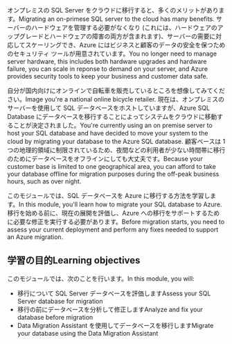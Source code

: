<span data-ttu-id="fc2d0-101">オンプレミスの SQL Server をクラウドに移行すると、多くのメリットがあります。</span><span class="sxs-lookup"><span data-stu-id="fc2d0-101">Migrating an on-primese SQL server to the cloud has many benefits.</span></span> <span data-ttu-id="fc2d0-102">サーバーのハードウェアを管理する必要がなくなり (これには、ハードウェアのアップグレードとハードウェアの障害の両方が含まれます)、サーバーの需要に対応してスケーリングでき、Azure にはビジネスと顧客のデータの安全を保つためのセキュリティ ツールが用意されています。</span><span class="sxs-lookup"><span data-stu-id="fc2d0-102">You no longer need to manage server hardware, this includes both hardware upgrades and hardware failure, you can scale in reponse to demand on your server, and Azure provides security tools to keep your business and customer data safe.</span></span>

<span data-ttu-id="fc2d0-103">自分が国内向けにオンラインで自転車を販売しているところを想像してみてください。</span><span class="sxs-lookup"><span data-stu-id="fc2d0-103">Image you're a national online bicycle retailer.</span></span> <span data-ttu-id="fc2d0-104">現在は、オンプレミスのサーバーを使用して SQL データベースをホストしていますが、Azure SQL Database にデータベースを移行することによってシステムをクラウドに移動することが決定されました。</span><span class="sxs-lookup"><span data-stu-id="fc2d0-104">You're currently using an on premise server to host your SQL database and have decided to move your system to the cloud by migrating your database to the Azure SQL database.</span></span> <span data-ttu-id="fc2d0-105">顧客ベースは 1 つの地理的領域に制限されているため、夜間などの利用者が少ない時間帯に移行のためにデータベースをオフラインにしても大丈夫です。</span><span class="sxs-lookup"><span data-stu-id="fc2d0-105">Because your customer base is limited to one geographical area, you can afford to take your database offline for migration purposes during the off-peak business hours, such as over night.</span></span>

<span data-ttu-id="fc2d0-106">このモジュールでは、SQL データベースを Azure に移行する方法を学習します。</span><span class="sxs-lookup"><span data-stu-id="fc2d0-106">In this module, you'll learn how to migrate your SQL database to Azure.</span></span> <span data-ttu-id="fc2d0-107">移行を始める前に、現在の展開を評価し、Azure への移行をサポートするために必要な修正を実行する必要があります。</span><span class="sxs-lookup"><span data-stu-id="fc2d0-107">Before migration starts, you need to assess your current deployment and perform any fixes needed to support an Azure migration.</span></span>

## <a name="learning-objectives"></a><span data-ttu-id="fc2d0-108">学習の目的</span><span class="sxs-lookup"><span data-stu-id="fc2d0-108">Learning objectives</span></span>

<span data-ttu-id="fc2d0-109">このモジュールでは、次のことを行います。</span><span class="sxs-lookup"><span data-stu-id="fc2d0-109">In this module, you will:</span></span>
- <span data-ttu-id="fc2d0-110">移行について SQL Server データベースを評価します</span><span class="sxs-lookup"><span data-stu-id="fc2d0-110">Assess your SQL Server database for migration</span></span>
- <span data-ttu-id="fc2d0-111">移行の前にデータベースを分析して修正します</span><span class="sxs-lookup"><span data-stu-id="fc2d0-111">Analyze and fix your database before migration</span></span>
- <span data-ttu-id="fc2d0-112">Data Migration Assistant を使用してデータベースを移行します</span><span class="sxs-lookup"><span data-stu-id="fc2d0-112">Migrate your database using the Data Migration Assistant</span></span>
